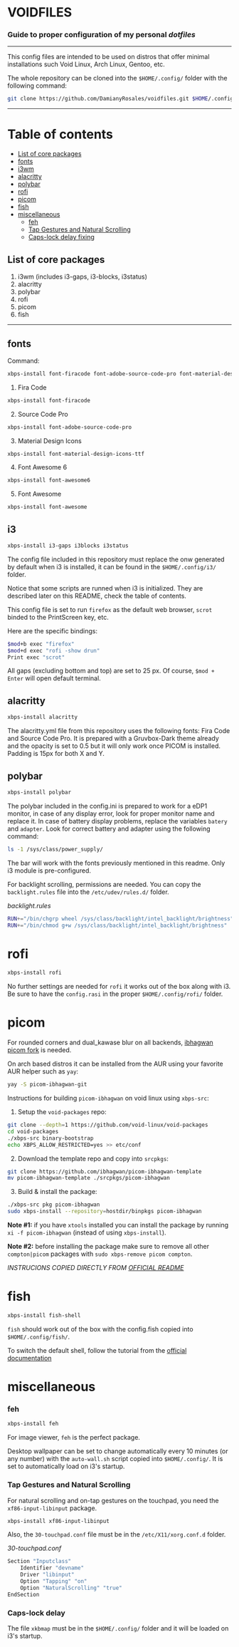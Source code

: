 # **VOIDFILES**
### Guide to proper configuration of my personal ***dotfiles***

---

This config files are intended to be used on distros that offer minimal installations such Void Linux, Arch Linux, Gentoo, etc.

The whole repository can be cloned into the ```$HOME/.config/``` folder with the following command:

```bash
git clone https://github.com/DamianyRosales/voidfiles.git $HOME/.config/
```

---

# Table of contents
- [List of core packages](#corepackages)
- [fonts](#fonts)
- [i3wm](#i3)
- [alacritty](#alacritty)
- [polybar](#polybar)
- [rofi](#rofi)
- [picom](#picom)
- [fish](#fish)
- [miscellaneous](#miscellaneous)
	- [feh](#feh)
	- [Tap Gestures and Natural Scrolling](#gestures)
	- [Caps-lock delay fixing](#caps)

## List of core packages <a name="corepackages"></a>

1. i3wm (includes i3-gaps, i3-blocks, i3status)
2. alacritty
3. polybar
4. rofi
5. picom
6. fish

---


## fonts <a name="fonts"></a>

Command:
```bash
xbps-install font-firacode font-adobe-source-code-pro font-material-design-icons-ttf font-awesome6 font-awesome
```

1. Fira Code
```bash
xbps-install font-firacode
```
2. Source Code Pro
```bash
xbps-install font-adobe-source-code-pro
```
3. Material Design Icons
```bash
xbps-install font-material-design-icons-ttf
```
4. Font Awesome 6
```bash
xbps-install font-awesome6
```
5. Font Awesome
```bash
xbps-install font-awesome
```


## i3 <a name="i3"></a>

```bash
xbps-install i3-gaps i3blocks i3status
```

The config file included in this repository must replace the onw generated by default when i3 is installed, it can be found in the ```$HOME/.config/i3/``` folder.

Notice that some scripts are runned when i3 is initialized. They are described later on this README, check the table of contents.

This config file is set to run ```firefox``` as the default web browser, ```scrot``` binded to the PrintScreen key, etc.

Here are the specific bindings:


```bash
$mod+b exec "firefox"
$mod+d exec "rofi -show drun"
Print exec "scrot"
```

All gaps (excluding bottom and top) are set to 25 px.
Of course, ```$mod + Enter``` will open default terminal.


## alacritty <a name="alacritty"></a>

```bash
xbps-install alacritty
```

The alacritty.yml file from this repository uses the following fonts: Fira Code and Source Code Pro.
It is prepared with a Gruvbox-Dark theme already and the opacity is set to 0.5 but it will only work once PICOM is installed.
Padding is 15px for both X and Y.

## polybar <a name="polybar"></a>

```bash
xbps-install polybar
```

The polybar included in the config.ini is prepared to work for a eDP1 monitor, in case of any display error, look for proper monitor name and replace it.
In case of battery display problems, replace the variables ```batery``` and ```adapter```. Look for correct battery and adapter using the following command:

```bash
ls -1 /sys/class/power_supply/
```

The bar will work with the fonts previously mentioned in this readme. Only i3 module is pre-configured.

For backlight scrolling, permissions are needed. You can copy the ```backlight.rules``` file into the ```/etc/udev/rules.d/``` folder.

*backlight.rules*
```bash
RUN+="/bin/chgrp wheel /sys/class/backlight/intel_backlight/brightness"
RUN+="/bin/chmod g+w /sys/class/backlight/intel_backlight/brightness"
```


# rofi <a name="rofi"></a>

```bash
xbps-install rofi
```

No further settings are needed for ```rofi``` it works out of the box along with i3. Be sure to have the ```config.rasi``` in the proper ```$HOME/.config/rofi/``` folder.


# picom <a name="picom"></a>

For rounded corners and dual_kawase blur on all backends, <a href="https://github.com/ibhagwan/picom">ibhagwan picom fork</a> is needed.

On arch based distros it can be installed from the AUR using your favorite AUR helper such as ```yay```:

```bash
yay -S picom-ibhagwan-git
```

Instructions for building `picom-ibhagwan` on void linux using `xbps-src`:

1. Setup the `void-packages` repo:

```sh
git clone --depth=1 https://github.com/void-linux/void-packages
cd void-packages
./xbps-src binary-bootstrap
echo XBPS_ALLOW_RESTRICTED=yes >> etc/conf
```

2. Download the template repo and copy into `srcpkgs`:

```sh
git clone https://github.com/ibhagwan/picom-ibhagwan-template
mv picom-ibhagwan-template ./srcpkgs/picom-ibhagwan
```

3. Build & install the package:

```sh
./xbps-src pkg picom-ibhagwan
sudo xbps-install --repository=hostdir/binpkgs picom-ibhagwan 
```

**Note #1:** if you have `xtools` installed you can install the package by running `xi -f picom-ibhagwan` (instead of using `xbps-install`).

**Note #2:** before installing the package make sure to remove all other `compton|picom` packages with `sudo xbps-remove picom compton`.

*INSTRUCIONS COPIED DIRECTLY FROM <a href="https://github.com/ibhagwan/picom-ibhagwan-template/blob/master/README.md">OFFICIAL README</a>*


# fish <a name="fish"></a>

```bash
xbps-install fish-shell
```

```fish``` should work out of the box with the config.fish copied into ```$HOME/.config/fish/```.

To switch the default shell, follow the tutorial from the <a href="https://fishshell.com/docs/3.0/tutorial.html#tut_switching_to_fish">official documentation</a>


# miscellaneous <a name="miscellaneous"></a>

### feh <a name="feh"></a>

```bash
xbps-install feh
```

For image viewer, ```feh``` is the perfect package.

Desktop wallpaper can be set to change automatically every 10 minutes (or any number) with the ```auto-wall.sh``` script copied into ```$HOME/.config/```.
It is set to automatically load on i3's startup.

### Tap Gestures and Natural Scrolling <a name="gestures"></a>

For natural scrolling and on-tap gestures on the touchpad, you need the ```xf86-input-libinput``` package.

```bash
xbps-install xf86-input-libinput
```

Also, the ```30-touchpad.conf``` file must be in the ```/etc/X11/xorg.conf.d``` folder.

*30-touchpad.conf*
```sh
Section "Inputclass"
	Identifier "devname"
	Driver "libinput"
	Option "Tapping" "on"
	Option "NaturalScrolling" "true"
EndSection
```


### Caps-lock delay <a name="caps"></a>

The file ```xkbmap``` must be in the ```$HOME/.config/``` folder and it will be loaded on i3's startup.
